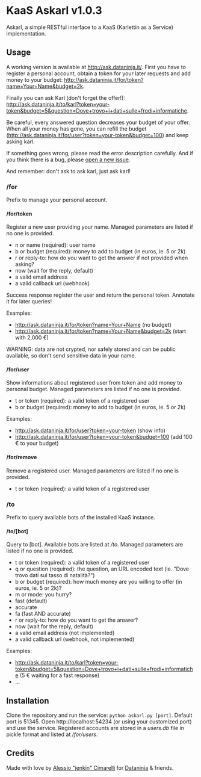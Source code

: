 # KaaS Askarl v1.0.3
Askarl, a simple RESTful interface to a KaaS (Karlettin as a Service) implementation.

## Usage
A working version is available at http://ask.dataninja.it/. First you have to register a personal account,
obtain a token for your later requests and add money to your budget: http://ask.dataninja.it/for/token?name=Your+Name&budget=2k.

Finally you can ask Karl (don't forget the offer!):
http://ask.dataninja.it/to/karl?token=your-token&budget=5&question=Dove+trovo+i+dati+sulle+frodi+informatiche.

Be careful, every answered question decreases your budget of your offer. When all your money has gone, you can refill the budget
(http://ask.dataninja.it/for/user?token=your-token&budget=100) and keep asking karl.

If something goes wrong, please read the error description carefully. And if you think there is a bug,
please [open a new issue](https://github.com/Dataninja/kaas-askarl/issues/new).

And remember: don't ask to ask karl, just ask karl!

### /for
Prefix to manage your personal account.

#### /for/token
Register a new user providing your name.
Managed parameters are listed if no one is provided.

* n or name (required): user name
* b or budget (required): money to add to budget (in euros, ie. 5 or 2k)
* r or reply-to: how do you want to get the answer if not provided when asking?
 * now (wait for the reply, default)
 * a valid email address
 * a valid callback url (webhook)

Success response register the user and return the personal token.
Annotate it for later queries!

Examples:

* http://ask.dataninja.it/for/token?name=Your+Name (no budget)
* http://ask.dataninja.it/for/token?name=Your+Name&budget=2k (start with 2,000 €)

WARNING: data are not crypted, nor safely stored and can be public available, so don't send sensitive data in your name.

#### /for/user
Show informations about registered user from token and add money to personal budget.
Managed parameters are listed if no one is provided.

* t or token (required): a valid token of a registered user
* b or budget (required): money to add to budget (in euros, ie. 5 or 2k)

Examples:

* http://ask.dataninja.it/for/user?token=your-token (show info)
* http://ask.dataninja.it/for/user?token=your-token&budget=100 (add 100 € to your budget)

#### /for/remove
Remove a registered user.
Managed parameters are listed if no one is provided.

* t or token (required): a valid token of a registered user

### /to
Prefix to query available bots of the installed KaaS instance.

#### /to/[bot]
Query to [bot]. Available bots are listed at */to*.
Managed parameters are listed if no one is provided.

* t or token (required): a valid token of a registered user
* q or question (required): the question, an URL encoded text (ie. "Dove trovo dati sul tasso di natalità?")
* b or budget (required): how much money are you willing to offer (in euros, ie. 5 or 2k)?
* m or mode: you hurry?
 * fast (default)
 * accurate
 * fa (fast AND accurate)
* r or reply-to: how do you want to get the answer?
 * now (wait for the reply, default)
 * a valid email address (not implemented)
 * a valid callback url (webhook, not implemented)

Examples:

* http://ask.dataninja.it/to/karl?token=your-token&budget=5&question=Dove+trovo+i+dati+sulle+frodi+informatiche (5 € waiting for a fast response)
* ...

## Installation
Clone the repository and run the service: `python askarl.py [port]`. Default port is 51345.
Open http://localhost:54234 (or using your customized port) and use the service.
Registered accounts are stored in a *users.db* file in pickle format and listed at */for/users*.

## Credits
Made with love by [Alessio "jenkin" Cimarelli](https://github.com/jenkin) for [Dataninja](https://github.com/Dataninja/) & friends.

